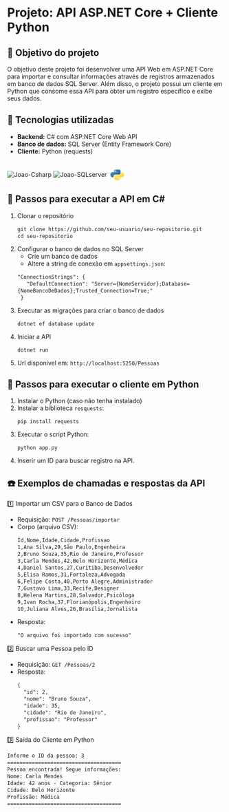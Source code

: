 # Projeto: API ASP.NET Core + Cliente Python

## :dart: Objetivo do projeto
O objetivo deste projeto foi desenvolver uma API Web em ASP.NET Core para importar e consultar informações através de registros armazenados em banco de dados SQL Server. Além disso, o projeto possui um cliente em Python que consome essa API para obter um registro específico e exibe seus dados.

## :hammer: Tecnologias utilizadas
- **Backend:** C# com ASP.NET Core Web API
- **Banco de dados:** SQL Server (Entity Framework Core)
- **Cliente:** Python (requests)
<div style="display: inline-block"><br>
  <img align="center" alt="Joao-Csharp" height="30" width="40" src="https://cdn.jsdelivr.net/gh/devicons/devicon@latest/icons/csharp/csharp-original.svg" />
  <img align="center" alt="Joao-SQLserver" height="30" width="40" src="https://cdn.jsdelivr.net/gh/devicons/devicon@latest/icons/microsoftsqlserver/microsoftsqlserver-original.svg" />
  <img align="center" alt="Joao-Python" height="30" width="40" src="https://raw.githubusercontent.com/devicons/devicon/master/icons/python/python-original.svg" />
</div>


## :1234: Passos para executar a API em C# 
1. Clonar o repositório
   ```
   git clone https://github.com/seu-usuario/seu-repositorio.git
   cd seu-repositorio
   ```
2. Configurar o banco de dados no SQL Server
   - Crie um banco de dados
   - Altere a string de conexão em `appsettings.json`:
   ```
   "ConnectionStrings": {
      "DefaultConnection": "Server={NomeServidor};Database={NomeBancoDeDados};Trusted_Connection=True;"
    }
   ```
3. Executar as migrações para criar o banco de dados
   ```
   dotnet ef database update
   ```
4. Iniciar a API
   ```
   dotnet run
   ```
 5. Url disponível em: `http://localhost:5250/Pessoas`

## :1234: Passos para executar o cliente em Python
1. Instalar o Python (caso não tenha instalado)
2. Instalar a biblioteca `resquests`:
   ```
   pip install requests
   ```
3. Executar o script Python:
   ```
   python app.py
   ```
4. Inserir um ID para buscar registro na API.

## :phone: Exemplos de chamadas e respostas da API
:one: Importar um CSV para o Banco de Dados
- Requisição: `POST /Pessoas/importar`
- Corpo (arquivo CSV):
  ```
  Id,Nome,Idade,Cidade,Profissao
  1,Ana Silva,29,São Paulo,Engenheira
  2,Bruno Souza,35,Rio de Janeiro,Professor
  3,Carla Mendes,42,Belo Horizonte,Médica
  4,Daniel Santos,27,Curitiba,Desenvolvedor
  5,Elisa Ramos,31,Fortaleza,Advogada
  6,Felipe Costa,40,Porto Alegre,Administrador
  7,Gustavo Lima,33,Recife,Designer
  8,Helena Martins,28,Salvador,Psicóloga
  9,Ivan Rocha,37,Florianópolis,Engenheiro
  10,Juliana Alves,26,Brasília,Jornalista
  ```
- Resposta:
  ```
  "O arquivo foi importado com sucesso"
  ```
:two: Buscar uma Pessoa pelo ID
- Requisição: `GET /Pessoas/2`
- Resposta:
  ```
  {
    "id": 2,
    "nome": "Bruno Souza",
    "idade": 35,
    "cidade": "Rio de Janeiro",
    "profissao": "Professor"
  }
  ```
:three: Saída do Cliente em Python
```
Informe o ID da pessoa: 3
=====================================
Pessoa encontrada! Segue informações:
Nome: Carla Mendes
Idade: 42 anos - Categoria: Sênior
Cidade: Belo Horizonte
Profissão: Médica
=====================================
```
